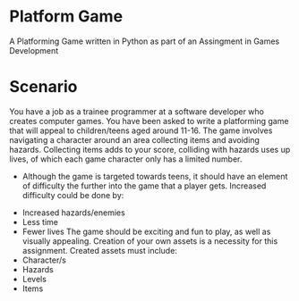 # Platform Game
A Platforming Game written in Python as part of an Assingment in Games Development


# Scenario
You have a job as a trainee programmer at a software developer who creates computer games.
You have been asked to write a platforming game that will appeal to children/teens aged around 11-16.
The game involves navigating a character around an area collecting items and avoiding hazards.
Collecting items adds to your score, colliding with hazards uses up lives, of which each game character only has a limited number. 

- Although the game is targeted towards teens, it should have an element of difficulty the further into the game that a player gets. 
Increased difficulty could be done by:
*	Increased hazards/enemies
*	Less time
*	Fewer lives
The game should be exciting and fun to play, as well as visually appealing. Creation of your own assets is a necessity for this assignment. 
Created assets must include:
*	Character/s
*	Hazards
*	Levels
*	Items
